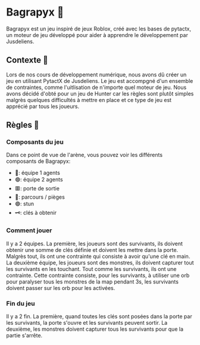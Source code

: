 # Bagrapyx 🔪

Bagrapyx est un jeu inspiré de jeux Roblox, créé avec les bases de pytactx, un moteur de jeu développé pour aider à apprendre le développement par Jusdeliens.

## Contexte 🔎

Lors de nos cours de développement numérique, nous avons dû créer un jeu en utilisant PytactX de Jusdeliens. Le jeu est accompgné d'un ensemble de contraintes, comme l'uitlisation de n'importe quel moteur de jeu. Nous avons décidé d'obté pour un jeu de Hunter car les règles sont plutôt simples malgrès quelques difficultés à mettre en place et ce type de jeu est apprécié par tous les joueurs.

## Règles 📜

### Composants du jeu 


Dans ce point de vue de l'arène, vous pouvez voir les différents composants de Bagrapyx:

- 🔵: équipe 1 agents
- 🟢: équipe 2 agents
- 🟥: porte de sortie
- 🔹: parcours / pièges
- 🟣: stun
- 🗝️: clés à obtenir

### Comment jouer 

Il y a 2 équipes. La première, les joueurs sont des survivants, ils doivent obtenir une somme de clés définie et doivent les mettre dans la porte. Malgrès tout, ils ont une contrainte qui consiste à avoir qu'une clé en main.
La deuxième équipe, les joueurs sont des monstres, ils doivent capturer tout les survivants en les touchant. Tout comme les survivants, ils ont une contrainte. Cette contrainte consiste, pour les survivants, à utiliser une orb pour paralyser tous les monstres de la map pendant 3s, les survivants doivent passer sur les orb pour les activées.

### Fin du jeu 

Il y a 2 fin. La première, quand toutes les clés sont posées dans la porte par les survivants, la porte s'ouvre et les survivants peuvent sortir. La deuxième, les monstres doivent capturer tous les survivants pour que la partie s'arrête.












